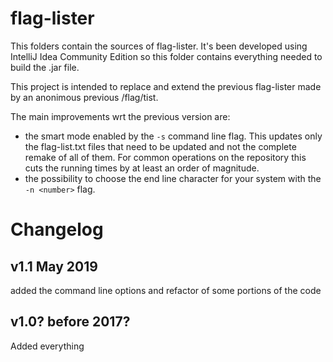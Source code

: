 # flag-lister

This folders contain the sources of flag-lister. It's been developed using IntelliJ Idea Community Edition so this folder contains everything needed to build the .jar file.

This project is intended to replace and extend the previous flag-lister made by an anonimous previous /flag/tist.

The main improvements wrt the previous version are:

- the smart mode enabled by the `-s` command line flag. This updates only the flag-list.txt files that need to be updated and not the complete remake of all of them. For common operations on the repository this cuts the running times by at least an order of magnitude.
- the possibility to choose the end line character for your system with the `-n <number>` flag.


# Changelog

## v1.1 May 2019

added the command line options and refactor of some portions of the code

## v1.0? before 2017?
Added everything